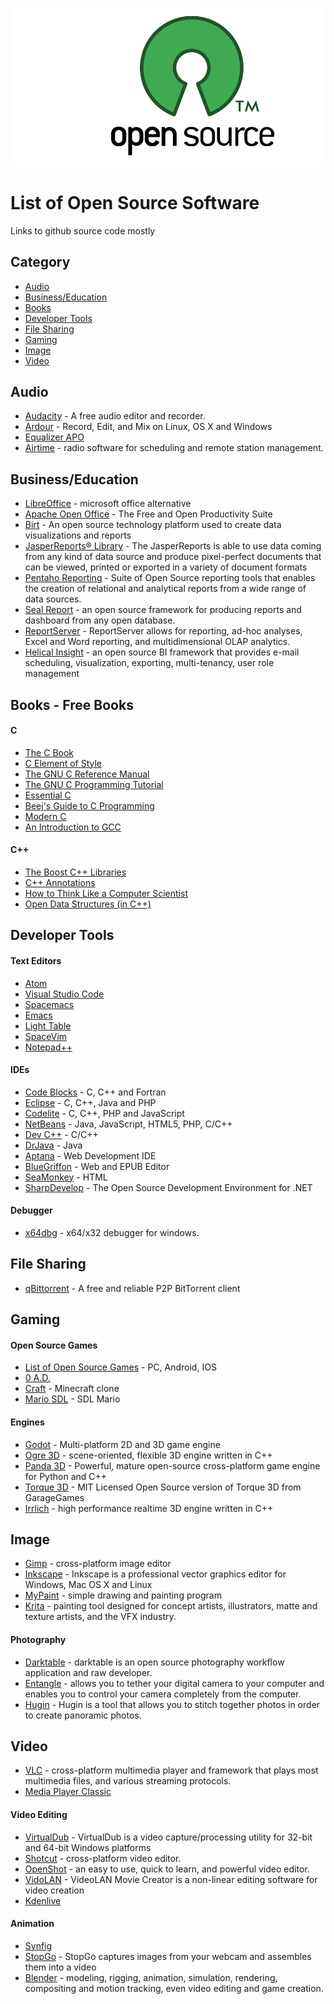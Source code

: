 ![](opensource-logo.png)

# List of Open Source Software 
Links to github source code mostly

## Category
- [Audio](#audio)
- [Business/Education](#businesseducation)
- [Books](#books)
- [Developer Tools](#developer-tools)
- [File Sharing](#file-sharing)
- [Gaming](#gaming)
- [Image](#image)
- [Video](#video)

## Audio
- [Audacity](http://www.audacityteam.org/) - A free audio editor and recorder. 
- [Ardour](https://ardour.org/) - Record, Edit, and Mix on Linux, OS X and Windows
- [Equalizer APO](https://sourceforge.net/projects/equalizerapo/)
- [Airtime](https://www.sourcefabric.org/en/airtime/) - radio software for scheduling and remote station management.

## Business/Education
- [LibreOffice](https://www.libreoffice.org/) - microsoft office alternative
- [Apache Open Office](https://www.openoffice.org/) - The Free and Open Productivity Suite
- [Birt](http://www.eclipse.org/birt/) - An open source technology platform used to create data visualizations and reports
- [JasperReports® Library](http://community.jaspersoft.com/project/jasperreports-library) - The JasperReports is able to use data coming from any kind of data source and produce pixel-perfect documents that can be viewed, printed or exported in a variety of document formats
- [Pentaho Reporting](https://community.hds.com/docs/DOC-1009856) - Suite of Open Source reporting tools that enables the creation of relational and analytical reports from a wide range of data sources.
- [Seal Report](http://www.sealreport.org/) - an open source framework for producing reports and dashboard from any open database.
- [ReportServer](https://reportserver.net/en/) - ReportServer allows for reporting, ad-hoc analyses, Excel and Word reporting, and multidimensional OLAP analytics.
- [Helical Insight](http://helicalinsight.com/) - an open source BI framework that provides e-mail scheduling, visualization, exporting, multi-tenancy, user role management

## Books - Free Books
#### C
- [The C Book](http://publications.gbdirect.co.uk/c_book/)
- [C Element of Style](http://www.oualline.com/books.free/style/index.html)
- [The GNU C Reference Manual](https://www.gnu.org/software/gnu-c-manual/)
- [The GNU C Programming Tutorial](http://www.crasseux.com/books/ctut.pdf)
- [Essential C](http://cslibrary.stanford.edu/101/EssentialC.pdf)
- [Beej's Guide to C Programming](http://beej.us/guide/bgc/)
- [Modern C](http://icube-icps.unistra.fr/img_auth.php/d/db/ModernC.pdf)
- [An Introduction to GCC](http://www.network-theory.co.uk/docs/gccintro/)

#### C++
- [The Boost C++ Libraries](https://theboostcpplibraries.com/)
- [C++ Annotations ](http://www.icce.rug.nl/documents/cplusplus/)
- [How to Think Like a Computer Scientist ](http://greenteapress.com/thinkcpp/index.html)
- [Open Data Structures (in C++)](http://opendatastructures.org/ods-cpp/)

## Developer Tools
#### Text Editors
- [Atom](https://github.com/atom/atom)
- [Visual Studio Code](https://github.com/Microsoft/vscode)
- [Spacemacs](https://github.com/syl20bnr/spacemacs)
- [Emacs](https://www.gnu.org/software/emacs/)
- [Light Table](https://github.com/LightTable/LightTable)
- [SpaceVim](https://github.com/SpaceVim/SpaceVim)
- [Notepad++](https://notepad-plus-plus.org/)

#### IDEs
- [Code Blocks](http://www.codeblocks.org/downloads) - C, C++ and Fortran 
- [Eclipse](https://www.eclipse.org/downloads/) - C, C++, Java and PHP
- [Codelite](https://codelite.org/) - C, C++, PHP and JavaScript
- [NetBeans](https://netbeans.org/) -  Java, JavaScript, HTML5, PHP, C/C++
- [Dev C++](https://sourceforge.net/projects/orwelldevcpp/) - C/C++
- [DrJava](https://sourceforge.net/projects/drjava/?source=directory) - Java
- [Aptana](http://www.aptana.com/) - Web Development IDE
- [BlueGriffon](http://www.bluegriffon.org/) - Web and EPUB Editor
- [SeaMonkey](https://www.seamonkey-project.org/) - HTML 
- [SharpDevelop](http://www.icsharpcode.net/OpenSource/SD/Default.aspx) - The Open Source Development Environment for .NET

#### Debugger
- [x64dbg](https://x64dbg.com/#start) -  x64/x32 debugger for windows.

## File Sharing
- [qBittorrent](https://www.qbittorrent.org/) - A free and reliable P2P BitTorrent client

## Gaming
#### Open Source Games
- [List of Open Source Games](https://github.com/leereilly/games) - PC, Android, IOS
- [0 A.D.](https://github.com/0ad/0ad)
- [Craft](https://github.com/fogleman/Craft) - Minecraft clone
- [Mario SDL](https://github.com/jakowskidev/uMario_Jakowski) - SDL Mario

#### Engines
- [Godot](https://github.com/godotengine/godot) - Multi-platform 2D and 3D game engine
- [Ogre 3D](https://github.com/OGRECave/ogre) - scene-oriented, flexible 3D engine written in C++
- [Panda 3D](https://github.com/panda3d/panda3d) - Powerful, mature open-source cross-platform game engine for Python and C++
- [Torque 3D](https://github.com/GarageGames/Torque3D) - MIT Licensed Open Source version of Torque 3D from GarageGames
- [Irrlich](http://irrlicht.sourceforge.net/?page_id=10) - high performance realtime 3D engine written in C++

## Image
- [Gimp](https://www.gimp.org/downloads/#mirrors) - cross-platform image editor
- [Inkscape](https://inkscape.org/en/) - Inkscape is a professional vector graphics editor for Windows, Mac OS X and Linux
- [MyPaint](https://github.com/mypaint/mypaint) - simple drawing and painting program
- [Krita](https://krita.org/en/features/highlights/) - painting tool designed for concept artists, illustrators, matte and texture artists, and the VFX industry.

#### Photography
- [Darktable](http://www.darktable.org/) - darktable is an open source photography workflow application and raw developer.
- [Entangle](https://entangle-photo.org/) - allows you to tether your digital camera to your computer and enables you to control your camera completely from the computer.
- [Hugin](http://hugin.sourceforge.net/) - Hugin is a tool that allows you to stitch together photos in order to create panoramic photos.

## Video
- [VLC](https://www.videolan.org/vlc/index.html) - cross-platform multimedia player and framework that plays most multimedia files, and various streaming protocols. 
- [Media Player Classic](https://sourceforge.net/projects/mpc-hc/?source=directory)

#### Video Editing
- [VirtualDub](http://virtualdub.org/index.html) - VirtualDub is a video capture/processing utility for 32-bit and 64-bit Windows platforms
- [Shotcut](https://www.shotcut.org) - cross-platform video editor.
- [OpenShot](http://www.openshot.org/) - an easy to use, quick to learn, and powerful video editor.
- [VidoLAN](https://www.videolan.org/vlmc/) - VideoLAN Movie Creator is a non-linear editing software for video creation
- [Kdenlive](https://kdenlive.org/)

#### Animation
- [Synfig](https://www.synfig.org/)
- [StopGo](http://makerbox.org.nz/stopgo/) - StopGo captures images from your webcam and assembles them into a video
- [Blender](https://www.blender.org/) - modeling, rigging, animation, simulation, rendering, compositing and motion tracking, even video editing and game creation.

